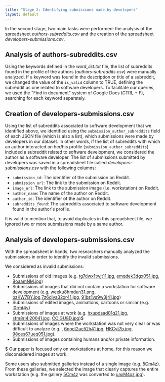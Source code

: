 ```yaml
---
title: "Stage 2: Identifying submissions made by developers"
layout: default
---
```


In the second stage, two main tasks were performed: the analysis of the spreadsheet _authors-subreddits.csv_ and the creation of the spreadsheet _developers-submissions.csv_.

## Analysis of authors-subreddits.csv

Using the keywords defined in the _word\_list.txt_ file, the list of subreddits found in the profile of the authors (_authors-subreddits.csv_) were manually analyzed. If a keyword was found in the description or title of a subreddit, we changed the value of the `is_valid` column to TRUE, defining the subreddit as one related to software developers. To facilitate our queries, we used the "Find in document" system of Google Docs (CTRL + F), searching for each keyword separately.

## Creation of developers-submissions.csv

Using the list of subreddits associated to software development that we identified above, we identified using the `submission_author_subreddits` field of each JSON file (which is also a list), which submissions were made by developers in our dataset. In other words, if the list of subreddits with which an author interacted on her/his profile (`submission_author_subreddits`) included a subreddit related to software development, we considered the author as a software developer. The list of submissions submitted by developers was saved in a spreadsheet file called _developers-submissions.csv_ with the following columns:

- `submission_id`: The identifier of the submission on Reddit.
- `submission_url`: The link to the submission on Reddit.
- `image_url`: The link to the submission image (i.e. workstation) on Reddit.
- `author_name`: The name of the author on Reddit.
- `author_id`: The identifier of the author on Reddit.
- `subreddits_found`: The subreddits associated to software development found in the author's profile.

It is valid to mention that, to avoid duplicates in this spreadsheet file, we ignored two or more submissions made by a same author.

## Analysis of developers-submissions.csv

With the spreadsheet in hands, two researchers manually analyzed the submissions in order to identify the invalid submissions.

We considered as invalid submissions:

- Submissions of old images (e.g. [tg7dwx1twjt11.jpg](https://i.redd.it/tg7dwx1twjt11.jpg), [emqdek3dgx051.jpg](https://i.redd.it/emqdek3dgx051.jpg), [BoaamNM.jpg](https://i.imgur.com/BoaamNM.jpg))
- Submissions of images that did not contain a workstation for software development (e.g. [weeku8hmdun31.png](https://i.redd.it/weeku8hmdun31.png), [bzKW7BY.jpg](https://i.imgur.com/bzKW7BY.jpg),[7z6diya32xr41.jpg](https://i.redd.it/7z6diya32xr41.jpg), [91bz1vs9w3j41.jpg](https://i.redd.it/91bz1vs9w3j41.jpg))
- Submissions of edited images, animations, cartoons or similar (e.g. [I0rmt4y](https://imgur.com/a/I0rmt4y))
- Submissions of images at work (e.g. [hxupdsad01q21.jpg](https://i.redd.it/hxupdsad01q21.jpg), [sfm8ri4l20041.jpg](https://i.redd.it/sfm8ri4l20041.jpg), [COlGU8D.jpg](https://i.imgur.com/COlGU8D.jpg))$
- Submissions of images where the workstation was not very clear or was difficult to analyze (e.g. [](https://i.redd.it/v8taf68e3c841.jpg), [6npct2uc52h41.jpg](https://i.redd.it/6npct2uc52h41.jpg), [HKCyt7b.jpg](https://i.imgur.com/HKCyt7b.jpg), [98oes67ueq051.jpg](https://i.redd.it/98oes67ueq051.jpg)).
- Submissions of images containing humans and/or private information.

$ Our paper is focused only on workstations at home, for this reason we disconsidered images at work.

Some users also submitted galleries instead of a single image (e.g. [5Cm4z](https://imgur.com/a/5Cm4z)). From these galleries, we selected the image that clearly captures the entire workstation (e.g. the gallery [5Cm4z](https://imgur.com/a/5Cm4z) was converted to [uaxM4xz.jpg](https://i.imgur.com/uaxM4xz.jpg)).
